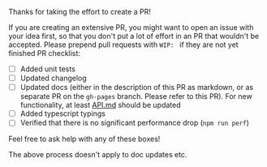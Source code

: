 Thanks for taking the effort to create a PR!

If you are creating an extensive PR, you might want to open an issue with your idea first, so that you don't put a lot of effort in an PR that wouldn't be accepted. Please prepend pull requests with `WIP: ` if they are not yet finished
PR checklist:

* [ ] Added unit tests
* [ ] Updated changelog
* [ ] Updated docs (either in the description of this PR as markdown, or as separate PR on the `gh-pages` branch. Please refer to this PR). For new functionality, at least [API.md](https://github.com/mobxjs/mobx/blob/gh-pages/docs/refguide/api.md) should be updated
* [ ] Added typescript typings
* [ ] Verified that there is no significant performance drop (`npm run perf`)

Feel free to ask help with any of these boxes!

The above process doesn't apply to doc updates etc.
